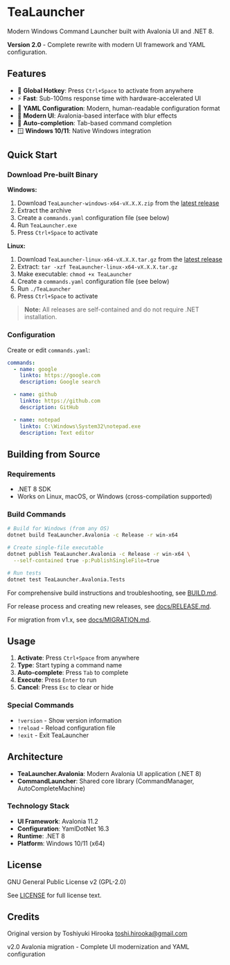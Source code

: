 # TeaLauncher

Modern Windows Command Launcher built with Avalonia UI and .NET 8.

**Version 2.0** - Complete rewrite with modern UI framework and YAML configuration.

## Features

- 🚀 **Global Hotkey**: Press `Ctrl+Space` to activate from anywhere
- ⚡ **Fast**: Sub-100ms response time with hardware-accelerated UI
- 📝 **YAML Configuration**: Modern, human-readable configuration format
- 🎨 **Modern UI**: Avalonia-based interface with blur effects
- 🔄 **Auto-completion**: Tab-based command completion
- 🪟 **Windows 10/11**: Native Windows integration

## Quick Start

### Download Pre-built Binary

**Windows:**
1. Download `TeaLauncher-windows-x64-vX.X.X.zip` from the [latest release](../../releases/latest)
2. Extract the archive
3. Create a `commands.yaml` configuration file (see below)
4. Run `TeaLauncher.exe`
5. Press `Ctrl+Space` to activate

**Linux:**
1. Download `TeaLauncher-linux-x64-vX.X.X.tar.gz` from the [latest release](../../releases/latest)
2. Extract: `tar -xzf TeaLauncher-linux-x64-vX.X.X.tar.gz`
3. Make executable: `chmod +x TeaLauncher`
4. Create a `commands.yaml` configuration file (see below)
5. Run `./TeaLauncher`
6. Press `Ctrl+Space` to activate

> **Note:** All releases are self-contained and do not require .NET installation.

### Configuration

Create or edit `commands.yaml`:

```yaml
commands:
  - name: google
    linkto: https://google.com
    description: Google search

  - name: github
    linkto: https://github.com
    description: GitHub

  - name: notepad
    linkto: C:\Windows\System32\notepad.exe
    description: Text editor
```

## Building from Source

### Requirements

- .NET 8 SDK
- Works on Linux, macOS, or Windows (cross-compilation supported)

### Build Commands

```bash
# Build for Windows (from any OS)
dotnet build TeaLauncher.Avalonia -c Release -r win-x64

# Create single-file executable
dotnet publish TeaLauncher.Avalonia -c Release -r win-x64 \
  --self-contained true -p:PublishSingleFile=true

# Run tests
dotnet test TeaLauncher.Avalonia.Tests
```

For comprehensive build instructions and troubleshooting, see [BUILD.md](BUILD.md).

For release process and creating new releases, see [docs/RELEASE.md](docs/RELEASE.md).

For migration from v1.x, see [docs/MIGRATION.md](docs/MIGRATION.md).

## Usage

1. **Activate**: Press `Ctrl+Space` from anywhere
2. **Type**: Start typing a command name
3. **Auto-complete**: Press `Tab` to complete
4. **Execute**: Press `Enter` to run
5. **Cancel**: Press `Esc` to clear or hide

### Special Commands

- `!version` - Show version information
- `!reload` - Reload configuration file
- `!exit` - Exit TeaLauncher

## Architecture

- **TeaLauncher.Avalonia**: Modern Avalonia UI application (.NET 8)
- **CommandLauncher**: Shared core library (CommandManager, AutoCompleteMachine)

### Technology Stack

- **UI Framework**: Avalonia 11.2
- **Configuration**: YamlDotNet 16.3
- **Runtime**: .NET 8
- **Platform**: Windows 10/11 (x64)

## License

GNU General Public License v2 (GPL-2.0)

See [LICENSE](LICENSE) for full license text.

## Credits

Original version by Toshiyuki Hirooka <toshi.hirooka@gmail.com>

v2.0 Avalonia migration - Complete UI modernization and YAML configuration
